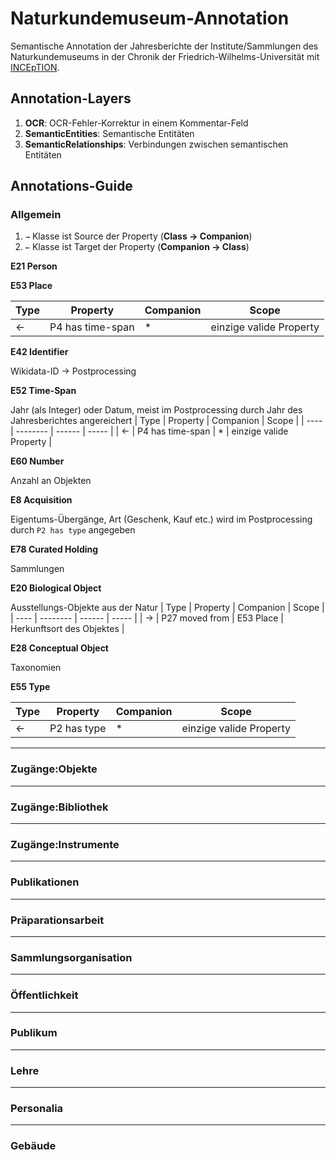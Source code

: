 # Naturkundemuseum-Annotation
Semantische Annotation der Jahresberichte der Institute/Sammlungen des Naturkundemuseums in der Chronik der Friedrich-Wilhelms-Universität mit [INCEpTION](https://inception-project.github.io).

## Annotation-Layers
1. **OCR**: OCR-Fehler-Korrektur in einem Kommentar-Feld
2. **SemanticEntities**: Semantische Entitäten
3. **SemanticRelationships**: Verbindungen zwischen semantischen Entitäten

## Annotations-Guide


### Allgemein

1. `→` Klasse ist Source der Property (**Class → Companion**)
2. `←` Klasse ist Target der Property (**Companion → Class**)

**E21 Person**

**E53 Place**

| Type | Property | Companion | Scope |
| ---- | -------- | ------ | ----- |
| ← | P4 has time-span | \* | einzige valide Property |

**E42 Identifier**

Wikidata-ID → Postprocessing

**E52 Time-Span**

Jahr (als Integer) oder Datum, meist im Postprocessing durch Jahr des Jahresberichtes angereichert
| Type | Property | Companion | Scope |
| ---- | -------- | ------ | ----- |
| ← | P4 has time-span | \* | einzige valide Property |

**E60 Number**

Anzahl an Objekten

**E8 Acquisition**

Eigentums-Übergänge, Art (Geschenk, Kauf etc.) wird im Postprocessing durch `P2 has type` angegeben 

**E78 Curated Holding**

Sammlungen

**E20 Biological Object**

Ausstellungs-Objekte aus der Natur
| Type | Property | Companion | Scope |
| ---- | -------- | ------ | ----- |
| → | P27 moved from | E53 Place | Herkunftsort des Objektes |

**E28 Conceptual Object**

Taxonomien

**E55 Type**

| Type | Property | Companion | Scope |
| ---- | -------- | ------ | ----- |
| ← | P2 has type | \* | einzige valide Property |




---
### Zugänge:Objekte



---
### Zugänge:Bibliothek

---
### Zugänge:Instrumente

---
### Publikationen

---
### Präparationsarbeit

---
### Sammlungsorganisation

---
### Öffentlichkeit

---
### Publikum

---
### Lehre

---
### Personalia

---
### Gebäude


